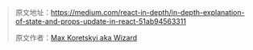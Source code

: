 > 原文地址：https://medium.com/react-in-depth/in-depth-explanation-of-state-and-props-update-in-react-51ab94563311
>
> 原文作者：[Max Koretskyi aka Wizard](https://github.com/maximusk)

